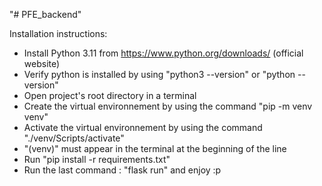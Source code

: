 "# PFE_backend" 

Installation instructions:

* Install Python 3.11 from https://www.python.org/downloads/ (official website)
* Verify python is installed by using "python3 --version" or "python --version"
* Open project's root directory in a terminal
* Create the virtual environnement by using the command "pip -m venv venv"
* Activate the virtual environnement by using the command "./venv/Scripts/activate"
* "(venv)" must appear in the terminal at the beginning of the line
* Run "pip install -r requirements.txt"
* Run the last command : "flask run" and enjoy :p